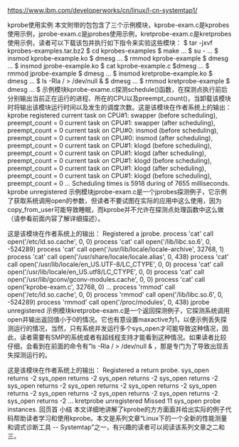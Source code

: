 https://www.ibm.com/developerworks/cn/linux/l-cn-systemtap1/


kprobe使用实例
本文附带的包包含了三个示例模块，kprobe-exam.c是kprobes使用示例，jprobe-exam.c是jprobes使用示例，kretprobe-exam.c是kretprobes使用示例，读者可以下载该包并执行如下指令来实验这些模块：
$ tar -jxvf kprobes-examples.tar.bz2
$ cd kprobes-examples
$ make
…
$ su -
…
$ insmod kprobe-example.ko
$ dmesg
…
$ rmmod kprobe-example
$ dmesg
…
$ insmod jprobe-example.ko
$ cat kprobe-example.c
$dmesg
…
$ rmmod jprobe-example
$ dmesg
…
$ insmod kretprobe-example.ko
$ dmesg
…
$ ls -Rla / > /dev/null & 
$ dmesg
…
$ rmmod kretprobe-example
$ dmesg
…
$
示例模块kprobe-exame.c探测schedule()函数，在探测点执行前后分别输出当前正在运行的进程、所在的CPU以及preempt_count()，当卸载该模块时将输出该模块运行时间以及发生的调度次数。这是该模块在作者系统上的输出：
kprobe registered
current task on CPU#1: swapper (before scheduling), preempt_count = 0
current task on CPU#1: swapper (after scheduling), preempt_count = 0
current task on CPU#0: insmod (before scheduling), preempt_count = 0
current task on CPU#0: insmod (after scheduling), preempt_count = 0
current task on CPU#1: klogd (before scheduling), preempt_count = 0
current task on CPU#1: klogd (after scheduling), preempt_count = 0
current task on CPU#1: klogd (before scheduling), preempt_count = 0
current task on CPU#1: klogd (after scheduling), preempt_count = 0
current task on CPU#1: klogd (before scheduling), preempt_count = 0
…
Scheduling times is 5918 during of 7655 milliseconds.
kprobe unregistered
示例模块jprobe-exam.c是一个jprobes探测例子，它示例了获取系统调用open的参数，但读者不要试图在实际的应用中这么使用，因为copy_from_user可能导致睡眠，而kprobe并不允许在探测点处理函数中这么做（请参看前面内容了解详细描述）。

这是该模块在作者系统上的输出：
Registered a jprobe.
process 'cat' call open('/etc/ld.so.cache', 0, 0)
process 'cat' call open('/lib/libc.so.6', 0, -524289)
process 'cat' call open('/usr/lib/locale/locale-archive', 32768, 1)
process 'cat' call open('/usr/share/locale/locale.alias', 0, 438)
process 'cat' call open('/usr/lib/locale/en_US.UTF-8/LC_CTYPE', 0, 0)
process 'cat' call open('/usr/lib/locale/en_US.utf8/LC_CTYPE', 0, 0)
process 'cat' call open('/usr/lib/gconv/gconv-modules.cache', 0, 0)
process 'cat' call open('kprobe-exam.c', 32768, 0)
…
process 'rmmod' call open('/etc/ld.so.cache', 0, 0)
process 'rmmod' call open('/lib/libc.so.6', 0, -524289)
process 'rmmod' call open('/proc/modules', 0, 438)
jprobe unregistered
示例模块kretprobe-exam.c是一个返回探测例子，它探测系统调用open并输出返回值小于0的情况。它也有意设置maxactive为1，以便示例丢失探测运行的情况，当然，只有系统并发运行多个sys_open才可能导致这种情况，因此，读者需要有SMP的系统或者有超线程支持才能看到这种情况。如果读者比较仔细，会看到在前面的命令有”ls -Rla / > /dev/null & ，那是专门为了导致出现丢失探测运行的。

这是该模块在作者系统上的输出：
Registered a return probe.
sys_open returns -2
sys_open returns -2
sys_open returns -2
sys_open returns -2
sys_open returns -2
sys_open returns -2
sys_open returns -2
sys_open returns -2
sys_open returns -2
sys_open returns -2
sys_open returns -2
sys_open returns -2
…
kretprobe unregistered
Missed 11 sys_open probe instances.
回页首
小结
本文详细地讲解了kprobe的方方面面并给出实际的例子代码帮助读者学习和使用kprobe。本文是系列文章“Linux下的一个全新的性能测量和调式诊断工具 -- Systemtap”之一，有兴趣的读者可以阅读该系列文章之二和三。
